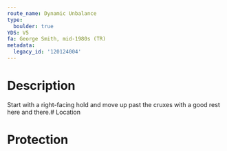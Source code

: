 ```yaml
---
route_name: Dynamic Unbalance
type:
  boulder: true
YDS: V5
fa: George Smith, mid-1980s (TR)
metadata:
  legacy_id: '120124004'
---
```

# Description
Start with a right-facing hold and move up past the cruxes with a good rest here and there.# Location
# Protection
